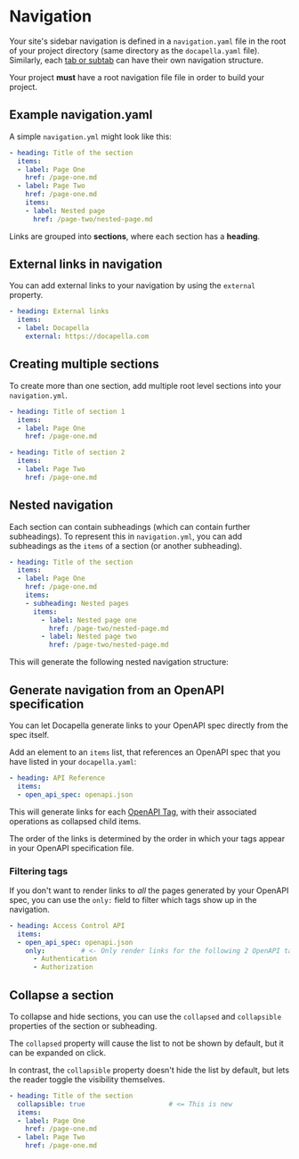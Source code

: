 # Navigation

Your site's sidebar navigation is defined in a `navigation.yaml` file in the root of your project directory (same directory as the `docapella.yaml` file). Similarly, each [tab or subtab](./tabs.md) can have their own navigation structure.

Your project **must** have a root navigation file file in order to build your project.

## Example navigation.yaml

A simple `navigation.yml` might look like this:

```yaml title="navigation.yaml"
- heading: Title of the section
  items:
  - label: Page One
    href: /page-one.md
  - label: Page Two
    href: /page-one.md
    items:
    - label: Nested page
      href: /page-two/nested-page.md
```

Links are grouped into  **sections**, where each section has a **heading**.

## External links in navigation

You can add external links to your navigation by using the `external` property.

```yaml title="navigation.yaml · External links"
- heading: External links
  items:
  - label: Docapella
    external: https://docapella.com
```

## Creating multiple sections

To create more than one section, add multiple root level sections into your `navigation.yml`.

```yaml title="navigation.yaml · Multiple sections"
- heading: Title of section 1
  items:
  - label: Page One
    href: /page-one.md

- heading: Title of section 2
  items:
  - label: Page Two
    href: /page-one.md
```


## Nested navigation

Each section can contain subheadings (which can contain further subheadings). To represent this in `navigation.yml`, you can add subheadings as the `items` of a section (or another subheading).

```yaml title="navigation.yaml · Nested navigation sections"
- heading: Title of the section
  items:
  - label: Page One
    href: /page-one.md
    items:
    - subheading: Nested pages
      items:
        - label: Nested page one
          href: /page-two/nested-page.md
        - label: Nested page two
          href: /page-two/nested-page.md
```

This will generate the following nested navigation structure:

## Generate navigation from an OpenAPI specification

You can let Docapella generate links to your OpenAPI spec directly from the spec itself.

Add an element to an `items` list, that references an OpenAPI spec that you have listed in your `docapella.yaml`:

```yaml title="navigation.yaml · Generate navigation from an OpenAPI specification"
- heading: API Reference
  items:
  - open_api_spec: openapi.json
```

This will generate links for each [OpenAPI Tag](https://swagger.io/docs/specification/grouping-operations-with-tags/),
with their associated operations as collapsed child items.

The order of the links is determined by the order in which your tags appear in
your OpenAPI specification file.

### Filtering tags

If you don't want to render links to _all_ the pages generated by your OpenAPI
spec, you can use the `only:` field to filter which tags show up in the
navigation.

```yaml title="navigation.yaml · Filtering OpenAPI tags"
- heading: Access Control API
  items:
  - open_api_spec: openapi.json
    only:         # <- Only render links for the following 2 OpenAPI tags:
      - Authentication
      - Authorization
```

## Collapse a section

To collapse and hide sections, you can use the `collapsed` and `collapsible` properties of the section or subheading.

The `collapsed` property will cause the list to not be shown by default, but
it can be expanded on click.

In contrast, the `collapsible` property doesn't hide the list by default,
but lets the reader toggle the visibility themselves.

```yaml title="navigation.yaml · Collapse a section"
- heading: Title of the section
  collapsible: true                     # <= This is new
  items:
  - label: Page One
    href: /page-one.md
  - label: Page Two
    href: /page-one.md
```
